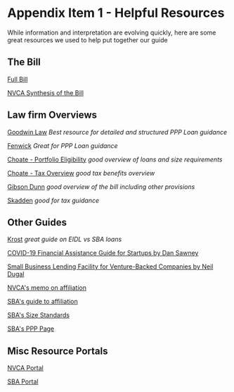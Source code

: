 # Appendix Item 1 - Helpful Resources

While information and interpretation are evolving quickly, here are some great resources we used to help put together our guide

## The Bill
[Full Bill](https://www.congress.gov/bill/116th-congress/senate-bill/3548/text)

[NVCA Synthesis of the Bill](https://nvca.org/wp-content/uploads/2020/03/CARES-Section-by-Section-FINAL.pdf)


## Law firm Overviews
[Goodwin Law](https://www.goodwinlaw.com/publications/2020/03/03\_26-us-senate-passes-cares-act)
_Best resource for detailed and structured PPP Loan guidance_

[Fenwick](https://www.fenwick.com/publications/Pages/CARES-Act-What-the-Paycheck-Protection-Program-Means-for-Startups-.aspx)
_Great for PPP Loan guidance_

[Choate -  Portfolio Eligibility](https://www.choate.com/insights/covid-19-stimulus-loans-are-pe-and-vc-portfolio-companies-eligible.html)
_good overview of loans and size requirements_

[Choate -  Tax Overview](https://www.choate.com/insights/alert-private-equity-and-business-tax-aspects-of-the-cares-act.html)
_good tax benefits overview_

[Gibson Dunn](https://www.gibsondunn.com/senate-advances-the-cares-act-to-stabilize-economic-sector-during-coronavirus-pandemic/)
_good overview of the bill including other provisions_

[Skadden](https://www.skadden.com/insights/publications/2020/03/cares-act-provides-much-needed-stimulus#comp)
_good for tax guidance_


## Other Guides
[Krost](https://www.krostcpas.com/news/the-economic-injury-disaster-loan-eidl-program-vs-the-paycheck-protection-program-ppp)
_great guide on EIDL vs SBA loans_

[ COVID-19 Financial Assistance Guide for Startups by Dan Sawney](https://askalmanac.com/articles/13941/covid-19-financial-assistance-guide-for-startups)

[Small Business Lending Facility for Venture-Backed Companies by Neil Dugal](https://www.notion.so/Small-Business-Lending-Facility-for-Venture-Backed-Companies-5d7a5eb993f94d6789f95259aed76cd5)

[NVCA's memo on affiliation](https://nvca.org/wp-content/uploads/2020/03/VC-SBA-Lending-and-Affiliation-Guidance-for-SBA-Loan-Programs.pdf)

[SBA's guide to affiliation](https://www.sba.gov/sites/default/files/affiliation_ver_03.pdf)

[SBA's Size Standards ](https://www.sba.gov/document/support--affiliation-guide-size-standards)

[SBA's PPP Page](https://www.sba.gov/funding-programs/loans/paycheck-protection-program)



## Misc Resource Portals
[NVCA Portal](https://nvca.org/nvca-response-to-covid-19/)

[SBA Portal](https://www.sba.gov/disaster-assistance/coronavirus-covid-19)
